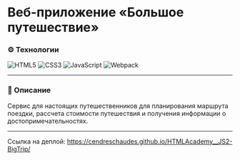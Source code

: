 # Веб-приложение «Большое путешествие»

### ⚙️ Технологии
![HTML5](https://img.shields.io/badge/html5-%23E34F26.svg?style=for-the-badge&logo=html5&logoColor=white)
![CSS3](https://img.shields.io/badge/css3-%231572B6.svg?style=for-the-badge&logo=css3&logoColor=white)
![JavaScript](https://img.shields.io/badge/javascript-%23323330.svg?style=for-the-badge&logo=javascript&logoColor=%23F7DF1E)
![Webpack](https://img.shields.io/badge/webpack-%238DD6F9.svg?style=for-the-badge&logo=webpack&logoColor=black)

---

### 📄 Описание
Сервис для настоящих путешественников для планирования маршрута поездки, рассчета стоимости путешествия и получения информации о достопримечательностях.

---

Ссылка на деплой: https://cendreschaudes.github.io/HTMLAcademy__JS2-BigTrip/
